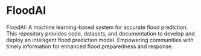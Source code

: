 # FloodAI
FloodAI: A machine learning-based system for accurate flood prediction. This repository provides code, datasets, and documentation to develop and deploy an intelligent flood prediction model. Empowering communities with timely information for enhanced flood preparedness and response.
